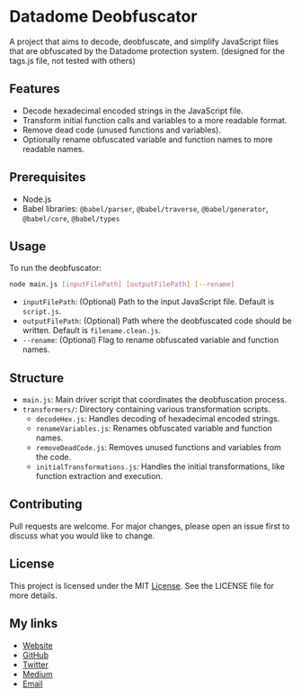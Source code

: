 # Datadome Deobfuscator

A project that aims to decode, deobfuscate, and simplify JavaScript files that are obfuscated by the Datadome protection system. (designed for the tags.js file, not tested with others)

## Features
- Decode hexadecimal encoded strings in the JavaScript file.
- Transform initial function calls and variables to a more readable format.
- Remove dead code (unused functions and variables).
- Optionally rename obfuscated variable and function names to more readable names.

## Prerequisites
- Node.js
- Babel libraries: `@babel/parser`, `@babel/traverse`, `@babel/generator`, `@babel/core`, `@babel/types`

## Usage
To run the deobfuscator:
```bash
node main.js [inputFilePath] [outputFilePath] [--rename]
```
- `inputFilePath`: (Optional) Path to the input JavaScript file. Default is `script.js`.
- `outputFilePath`: (Optional) Path where the deobfuscated code should be written. Default is `filename.clean.js`.
- `--rename`: (Optional) Flag to rename obfuscated variable and function names.

## Structure
- `main.js`: Main driver script that coordinates the deobfuscation process.
- `transformers/`: Directory containing various transformation scripts.
    - `decodeHex.js`: Handles decoding of hexadecimal encoded strings.
    - `renameVariables.js`: Renames obfuscated variable and function names.
    - `removeDeadCode.js`: Removes unused functions and variables from the code.
    - `initialTransformations.js`: Handles the initial transformations, like function extraction and execution.

## Contributing
Pull requests are welcome. For major changes, please open an issue first to discuss what you would like to change.

## License
This project is licensed under the MIT [License](LICENSE). See the LICENSE file for more details.

## My links
- [Website](https://glizzykingdreko.github.io)
- [GitHub](https://github.com/glizzykingdreko)
- [Twitter](https://mobile.twitter.com/glizzykingdreko)
- [Medium](https://medium.com/@glizzykingdreko)
- [Email](mailto:glizzykingdreko@protonmail.com)